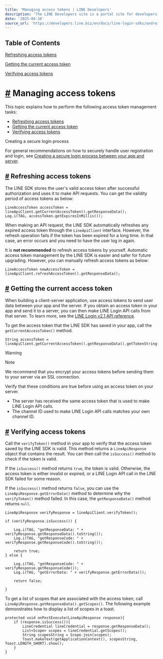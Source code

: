 ```yaml
---
title: 'Managing access tokens | LINE Developers'
description: 'The LINE Developers site is a portal site for developers. It contains documents and tools that will help you use our various developer products. Creating LINE Login and Messaging API applications and services has never been easier!'
date: '2025-04-16'
source_url: 'https://developers.line.biz/en/docs/line-login-sdks/android-sdk/managing-access-tokens/'
---
```


## Table of Contents

[Refreshing access tokens](#refresh-token)

[Getting the current access token](#get-current-token)

[Verifying access tokens](#verify-access-token)

# [#](#page-title) Managing access tokens

This topic explains how to perform the following access token management tasks:

- [Refreshing access tokens](#refresh-token)
- [Getting the current access token](#get-current-token)
- [Verifying access tokens](#verify-access-token)

Creating a secure login process

For general recommendations on how to securely handle user registration and login, see [Creating a secure login process between your app and server](../../../../en/docs/line-login/secure-login-process.md).

## [#](#refresh-token) Refreshing access tokens

The LINE SDK stores the user's valid access token after successful authorization and uses it to make API requests. You can get the validity period of access tokens as below:

```
LineAccessToken accessToken = lineApiClient.getCurrentAccessToken().getResponseData();
Log.i(TAG, accessToken.getExpiresInMillis());
```

When making an API request, the LINE SDK automatically refreshes any expired access token through the `LineApiClient` interface. However, the refresh operation fails if the token has been expired for a long time. In that case, an error occurs and you need to have the user log in again.

It is **not recommended** to refresh access tokens by yourself. Automatic access token management by the LINE SDK is easier and safer for future upgrading. However, you can manually refresh access tokens as below:

```
LineAccessToken newAccessToken = lineApiClient.refreshAccessToken().getResponseData();
```

## [#](#get-current-token) Getting the current access token

When building a client-server application, use access tokens to send user data between your app and the server. If you obtain an access token in your app and send it to a server, you can then make LINE Login API calls from that server. To learn more, see the [LINE Login v2.1 API reference](../../../../en/reference/line-login.md).

To get the access token that the LINE SDK has saved in your app, call the `getCurrentAccessToken()` method.

```
String accessToken = lineApiClient.getCurrentAccessToken().getResponseData().getTokenString();
```

> [!warning]
> Note
>
> We recommend that you encrypt your access tokens before sending them to your server via an SSL connection.
>
> Verify that these conditions are true before using an access token on your server.
>
> - The server has received the same access token that is used to make LINE Login API calls.
> - The channel ID used to make LINE Login API calls matches your own channel ID.

## [#](#verify-access-token) Verifying access tokens

Call the `verifyToken()` method in your app to verify that the access token saved by the LINE SDK is valid. This method returns a `LineApiResponse` object that contains the result. You can then call the `isSuccess()` method to check if the token is valid.

If the `isSuccess()` method returns `true`, the token is valid. Otherwise, the access token is either invalid or expired, or a LINE Login API call in the LINE SDK failed for some reason.

If the `isSuccess()` method returns `false`, you can use the `LineApiResponse.getErrorData()` method to determine why the `verifyToken()` method failed. In this case, the `getResponseData()` method returns `null`.

```
LineApiResponse verifyResponse = lineApiClient.verifyToken();

if (verifyResponse.isSuccess()) {

    Log.i(TAG, "getResponseData: " + verifyResponse.getResponseData().toString());
    Log.i(TAG, "getResponseCode: " + verifyResponse.getResponseCode().toString());

    return true;
} else {

    Log.i(TAG, "getResponseCode: " + verifyResponse.getResponseCode());
    Log.i(TAG, "getErrorData: " + verifyResponse.getErrorData());

    return false;

}
```

To get a list of scopes that are associated with the access token, call `LineApiResponse.getResponseData().getScopes()`. The following example demonstrates how to display a list of scopes in a toast.

```
protected void onPostExecute(LineApiResponse response){
    if (response.isSuccess()){
        LineCredential lineCredential = response.getResponseData();
        List<Scope> scopes = lineCredential.getScopes();
        String scopesString = Scope.join(scopes);
        Toast.makeText(getApplicationContext(), scopesString, Toast.LENGTH_SHORT).show();
    }
}
```
